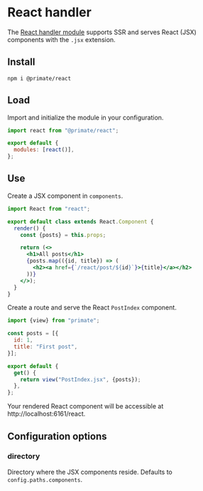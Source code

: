 # React handler

The [React handler module][repository] supports SSR and serves React (JSX)
components with the `.jsx` extension.

## Install

`npm i @primate/react`

## Load

Import and initialize the module in your configuration.

```js file=primate.config.js
import react from "@primate/react";

export default {
  modules: [react()],
};
```

## Use

Create a JSX component in `components`.

```jsx file=components/PostIndex.jsx
import React from "react";

export default class extends React.Component {
  render() {
    const {posts} = this.props;

    return (<>
      <h1>All posts</h1>
      {posts.map(({id, title}) => (
        <h2><a href={`/react/post/${id}`}>{title}</a></h2>
      ))}
    </>);
  }
}
```

Create a route and serve the React `PostIndex` component.

```js file=routes/react.js
import {view} from "primate";

const posts = [{
  id: 1,
  title: "First post",
}];

export default {
  get() {
    return view("PostIndex.jsx", {posts});
  },
};
```

Your rendered React component will be accessible at
http://localhost:6161/react.

## Configuration options

### directory

Directory where the JSX components reside. Defaults to
`config.paths.components`.

[repository]: https://github.com/primatejs/primate/tree/master/packages/react
